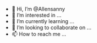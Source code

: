- 👋 Hi, I’m @Allensanny
- 👀 I’m interested in ...
- 🌱 I’m currently learning ...
- 💞️ I’m looking to collaborate on ...
- 📫 How to reach me ...

<!---
Allensanny/Allensanny is a ✨ special ✨ repository because its `README.md` (this file) appears on your GitHub profile.
You can click the Preview link to take a look at your changes.
--->
